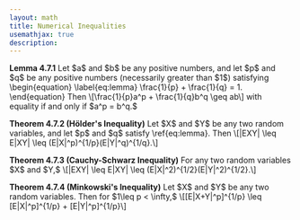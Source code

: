 ```yaml
---
layout: math
title: Numerical Inequalities
usemathjax: true
description:
---
```


<p class="box theorem">
<strong>Lemma 4.7.1</strong>
Let $a$ and $b$ be any positive numbers, and let $p$ and $q$ be any positive numbers (necessarily greater than $1$) satisfying
\begin{equation}
\label{eq:lemma}
\frac{1}{p} + \frac{1}{q} = 1.
\end{equation}
Then
\[\frac{1}{p}a^p + \frac{1}{q}b^q \geq ab\]
with equality if and only if $a^p = b^q.$
</p>

<p class="box theorem">
<strong>Theorem 4.7.2 (H&ouml;lder's Inequality)</strong>
Let $X$ and $Y$ be any two random variables, and let $p$ and $q$ satisfy \ref{eq:lemma}. Then
\[|EXY| \leq E|XY| \leq (E|X|^p)^{1/p}(E|Y|^q)^{1/q}.\]
</p>

<p class="box theorem">
<strong>Theorem 4.7.3 (Cauchy-Schwarz Inequality)</strong>
For any two random variables $X$ and $Y,$
\[|EXY| \leq E|XY| \leq (E|X|^2)^{1/2}(E|Y|^2)^{1/2}.\]
</p>

<p class="box theorem">
<strong>Theorem 4.7.4 (Minkowski's Inequality)</strong>
Let $X$ and $Y$ be any two random variables. Then for $1\leq p < \infty,$
\[[E|X+Y|^p]^{1/p} \leq [E|X|^p]^{1/p} + [E|Y|^p]^{1/p}\]
</p>